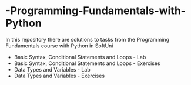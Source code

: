 # -Programming-Fundamentals-with-Python
In this repository there are solutions to tasks from the Programming Fundamentals course with Python in SoftUni

- Basic Syntax, Conditional Statements and Loops - Lab
- Basic Syntax, Conditional Statements and Loops - Exercises
- Data Types and Variables - Lab
- Data Types and Variables - Exercises